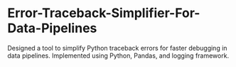 # Error-Traceback-Simplifier-For-Data-Pipelines
 Designed a tool to simplify Python traceback errors for faster debugging  in data pipelines. Implemented using Python, Pandas, and logging framework.
